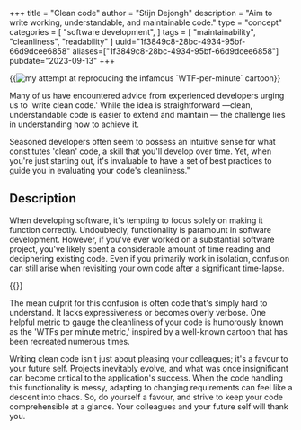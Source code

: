 +++
title = "Clean code"
author = "Stijn Dejongh"
description = "Aim to write working, understandable, and maintainable code."
type = "concept"
categories = [
    "software development",
]
tags = [
    "maintainability", "cleanliness", "readability"
]
uuid="1f3849c8-28bc-4934-95bf-66d9dcee6858"
aliases=["1f3849c8-28bc-4934-95bf-66d9dcee6858"]
pubdate="2023-09-13"
+++

{{<image
src="/images/concepts/wtf_per_minute.png"  
alt="my attempt at reproducing the infamous `WTF-per-minute` cartoon" >}}

Many of us have encountered advice from experienced developers urging us to 'write clean code.' While the idea is straightforward —clean,
understandable code is easier to extend and maintain — the challenge lies in understanding how to achieve it.

Seasoned developers often seem to possess an intuitive sense for what constitutes 'clean' code, a skill that you'll develop over time.
Yet, when you're just starting out, it's invaluable to have a set of best practices to guide you in evaluating your code's cleanliness."

## Description

When developing software, it's tempting to focus solely on making it function correctly. Undoubtedly, functionality is paramount in software
development. However, if you've ever worked on a substantial software project, you've likely spent a considerable amount of time reading and
deciphering existing code. Even if you primarily work in isolation, confusion can still arise when revisiting your own code after a significant
time-lapse.

{{<quote text="But it works! That's all that matters, right?" author="A lazy developer">}}

The mean culprit for this confusion is often code that's simply hard to understand.
It lacks expressiveness or becomes overly verbose. One helpful metric to gauge the cleanliness of your code is humorously known as the 'WTFs per
minute metric,' inspired by a well-known cartoon that has been recreated numerous times.

Writing clean code isn't just about pleasing your colleagues; it's a favour to your future self.
Projects inevitably evolve, and what was once insignificant can become critical to the application's success. When the code handling this
functionality is messy, adapting to changing requirements can feel like a descent into chaos. So, do yourself a favour, and strive to keep your code
comprehensible at a glance. Your colleagues and your future self will thank you.
